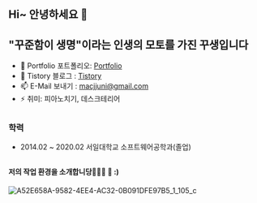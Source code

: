 ## Hi~ 안녕하세요 👋

## "꾸준함이 생명"이라는 인생의 모토를 가진 꾸생입니다 
- 🌱 Portfolio 포트폴리오: [Portfolio](https://www.juni-official.com/)
- 🙌 Tistory 블로그 : [Tistory](https://juni-official.tistory.com/)
- 📫 E-Mail 보내기 : macjjuni@gmail.com
- ⚡ 취미: 피아노치기, 데스크테리어
##
### 학력
- 2014.02 ~ 2020.02 서일대학교 소프트웨어공학과(졸업)
##
#### 저의 작업 환경을 소개합니당🧑🏻‍💻 📸 :) 
![A52E658A-9582-4EE4-AC32-0B091DFE97B5_1_105_c](https://user-images.githubusercontent.com/38034518/121360310-415b7e00-c96f-11eb-9d8f-754525113b70.jpeg)

